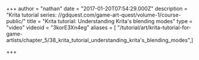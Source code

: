 +++
author = "nathan"
date = "2017-01-20T07:54:29.000Z"
description = "Krita tutorial series: //gdquest.com/game-art-quest/volume-1/course-public/"
title = "Krita tutorial: Understanding Krita's blending modes"
type = "video"
videoid = "3korE3Xn4eg"
aliases = [ "/tutorial/art/krita-tutorial-for-game-artists/chapter_5/38_krita_tutorial_understanding_krita's_blending_modes",]

+++